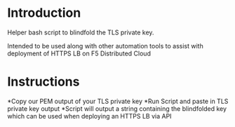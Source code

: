 # **Introduction**

Helper bash script to blindfold the TLS private key.  

Intended to be used along with other automation tools to assist with deployment of HTTPS LB on F5 Distributed Cloud

# **Instructions**

*Copy our PEM output of your TLS private key
*Run Script and paste in TLS private key output
*Script will output a string containing the blindfolded key which can be used when deploying an HTTPS LB via API
